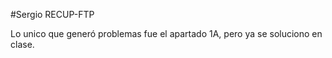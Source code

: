 #Sergio RECUP-FTP

Lo unico que generó problemas fue el apartado 1A, pero ya se soluciono en clase.
